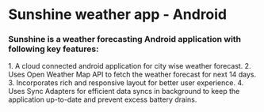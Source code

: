 # Sunshine weather app - Android

<h3>Sunshine is a weather forecasting Android application with following key features:</h3>
1. A cloud connected android application for city wise weather forecast.
2. Uses Open Weather Map API to fetch the weather forecast for next 14 days.
3. Incorporates rich and responsive layout for better user experience.
4. Uses Sync Adapters for efficient data syncs in background to keep the application up-to-date and prevent excess battery drains.

